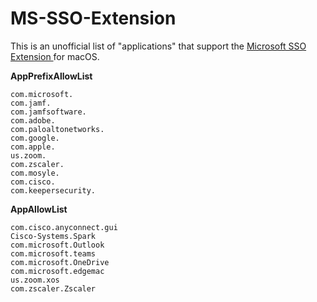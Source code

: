 # MS-SSO-Extension

This is an unofficial list of "applications" that support the [Microsoft SSO Extension ](https://learn.microsoft.com/en-us/azure/active-directory/develop/apple-sso-plugin)for macOS.


**AppPrefixAllowList**
```
com.microsoft.
com.jamf.
com.jamfsoftware.
com.adobe.
com.paloaltonetworks.
com.google.
com.apple.
us.zoom.
com.zscaler.
com.mosyle.
com.cisco.
com.keepersecurity.
```
**AppAllowList**
```
com.cisco.anyconnect.gui
Cisco-Systems.Spark
com.microsoft.Outlook
com.microsoft.teams
com.microsoft.OneDrive
com.microsoft.edgemac
us.zoom.xos
com.zscaler.Zscaler
```
